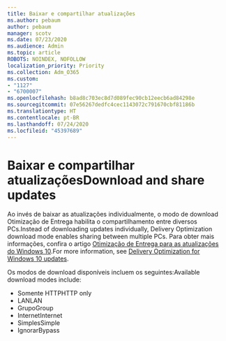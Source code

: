 ```yaml
---
title: Baixar e compartilhar atualizações
ms.author: pebaum
author: pebaum
manager: scotv
ms.date: 07/23/2020
ms.audience: Admin
ms.topic: article
ROBOTS: NOINDEX, NOFOLLOW
localization_priority: Priority
ms.collection: Adm_O365
ms.custom:
- "1127"
- "6700007"
ms.openlocfilehash: b8ad8c703ec8d7d089fec90cb12eecb6ad84298e
ms.sourcegitcommit: 07e56267dedfc4cec1143072c791670cbf81186b
ms.translationtype: HT
ms.contentlocale: pt-BR
ms.lasthandoff: 07/24/2020
ms.locfileid: "45397689"
---
```

# <a name="download-and-share-updates"></a><span data-ttu-id="6ce0c-102">Baixar e compartilhar atualizações</span><span class="sxs-lookup"><span data-stu-id="6ce0c-102">Download and share updates</span></span>

<span data-ttu-id="6ce0c-103">Ao invés de baixar as atualizações individualmente, o modo de download Otimização de Entrega habilita o compartilhamento entre diversos PCs.</span><span class="sxs-lookup"><span data-stu-id="6ce0c-103">Instead of downloading updates individually, Delivery Optimization download mode enables sharing between multiple PCs.</span></span> <span data-ttu-id="6ce0c-104">Para obter mais informações, confira o artigo [Otimização de Entrega para as atualizações do Windows 10](https://docs.microsoft.com/windows/deployment/update/waas-delivery-optimization).</span><span class="sxs-lookup"><span data-stu-id="6ce0c-104">For more information, see [Delivery Optimization for Windows 10 updates](https://docs.microsoft.com/windows/deployment/update/waas-delivery-optimization).</span></span>  

<span data-ttu-id="6ce0c-105">Os modos de download disponíveis incluem os seguintes:</span><span class="sxs-lookup"><span data-stu-id="6ce0c-105">Available download modes include:</span></span>  
- <span data-ttu-id="6ce0c-106">Somente HTTP</span><span class="sxs-lookup"><span data-stu-id="6ce0c-106">HTTP only</span></span>  
- <span data-ttu-id="6ce0c-107">LAN</span><span class="sxs-lookup"><span data-stu-id="6ce0c-107">LAN</span></span>  
- <span data-ttu-id="6ce0c-108">Grupo</span><span class="sxs-lookup"><span data-stu-id="6ce0c-108">Group</span></span>  
- <span data-ttu-id="6ce0c-109">Internet</span><span class="sxs-lookup"><span data-stu-id="6ce0c-109">Internet</span></span>  
- <span data-ttu-id="6ce0c-110">Simples</span><span class="sxs-lookup"><span data-stu-id="6ce0c-110">Simple</span></span>  
- <span data-ttu-id="6ce0c-111">Ignorar</span><span class="sxs-lookup"><span data-stu-id="6ce0c-111">Bypass</span></span>